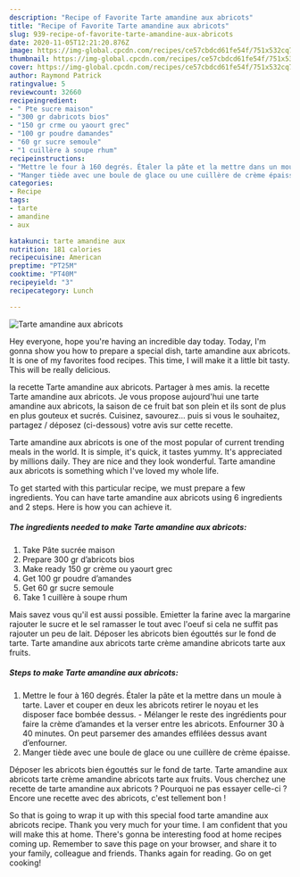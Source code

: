 ```yaml
---
description: "Recipe of Favorite Tarte amandine aux abricots"
title: "Recipe of Favorite Tarte amandine aux abricots"
slug: 939-recipe-of-favorite-tarte-amandine-aux-abricots
date: 2020-11-05T12:21:20.876Z
image: https://img-global.cpcdn.com/recipes/ce57cbdcd61fe54f/751x532cq70/tarte-amandine-aux-abricots-photo-principale-de-la-recette.jpg
thumbnail: https://img-global.cpcdn.com/recipes/ce57cbdcd61fe54f/751x532cq70/tarte-amandine-aux-abricots-photo-principale-de-la-recette.jpg
cover: https://img-global.cpcdn.com/recipes/ce57cbdcd61fe54f/751x532cq70/tarte-amandine-aux-abricots-photo-principale-de-la-recette.jpg
author: Raymond Patrick
ratingvalue: 5
reviewcount: 32660
recipeingredient:
- " Pte sucre maison"
- "300 gr dabricots bios"
- "150 gr crme ou yaourt grec"
- "100 gr poudre damandes"
- "60 gr sucre semoule"
- "1 cuillère à soupe rhum"
recipeinstructions:
- "Mettre le four à 160 degrés. Étaler la pâte et la mettre dans un moule à tarte. Laver et couper en deux les abricots retirer le noyau et les disposer face bombée dessus.  Mélanger le reste des ingrédients pour faire la crème d’amandes et la verser entre les abricots. Enfourner 30 à 40 minutes. On peut parsemer des amandes effilées dessus avant d’enfourner."
- "Manger tiède avec une boule de glace ou une cuillère de crème épaisse."
categories:
- Recipe
tags:
- tarte
- amandine
- aux

katakunci: tarte amandine aux 
nutrition: 181 calories
recipecuisine: American
preptime: "PT25M"
cooktime: "PT40M"
recipeyield: "3"
recipecategory: Lunch

---
```



![Tarte amandine aux abricots](https://img-global.cpcdn.com/recipes/ce57cbdcd61fe54f/751x532cq70/tarte-amandine-aux-abricots-photo-principale-de-la-recette.jpg)

Hey everyone, hope you're having an incredible day today. Today, I'm gonna show you how to prepare a special dish, tarte amandine aux abricots. It is one of my favorites food recipes. This time, I will make it a little bit tasty. This will be really delicious.

la recette Tarte amandine aux abricots. Partager à mes amis. la recette Tarte amandine aux abricots. Je vous propose aujourd&#39;hui une tarte amandine aux abricots, la saison de ce fruit bat son plein et ils sont de plus en plus gouteux et sucrés. Cuisinez, savourez… puis si vous le souhaitez, partagez / déposez (ci-dessous) votre avis sur cette recette.

Tarte amandine aux abricots is one of the most popular of current trending meals in the world. It is simple, it's quick, it tastes yummy. It's appreciated by millions daily. They are nice and they look wonderful. Tarte amandine aux abricots is something which I've loved my whole life.


To get started with this particular recipe, we must prepare a few ingredients. You can have tarte amandine aux abricots using 6 ingredients and 2 steps. Here is how you can achieve it.

<!--inarticleads1-->

##### The ingredients needed to make Tarte amandine aux abricots:

1. Take  Pâte sucrée maison
1. Prepare 300 gr d’abricots bios
1. Make ready 150 gr crème ou yaourt grec
1. Get 100 gr poudre d’amandes
1. Get 60 gr sucre semoule
1. Take 1 cuillère à soupe rhum


Mais savez vous qu&#39;il est aussi possible. Emietter la farine avec la margarine rajouter le sucre et le sel ramasser le tout avec l&#39;oeuf si cela ne suffit pas rajouter un peu de lait. Déposer les abricots bien égouttés sur le fond de tarte. Tarte amandine aux abricots tarte crème amandine abricots tarte aux fruits. 

<!--inarticleads2-->

##### Steps to make Tarte amandine aux abricots:

1. Mettre le four à 160 degrés. Étaler la pâte et la mettre dans un moule à tarte. Laver et couper en deux les abricots retirer le noyau et les disposer face bombée dessus.  - Mélanger le reste des ingrédients pour faire la crème d’amandes et la verser entre les abricots. Enfourner 30 à 40 minutes. On peut parsemer des amandes effilées dessus avant d’enfourner.
1. Manger tiède avec une boule de glace ou une cuillère de crème épaisse.


Déposer les abricots bien égouttés sur le fond de tarte. Tarte amandine aux abricots tarte crème amandine abricots tarte aux fruits. Vous cherchez une recette de tarte amandine aux abricots ? Pourquoi ne pas essayer celle-ci ? Encore une recette avec des abricots, c&#39;est tellement bon ! 

So that is going to wrap it up with this special food tarte amandine aux abricots recipe. Thank you very much for your time. I am confident that you will make this at home. There's gonna be interesting food at home recipes coming up. Remember to save this page on your browser, and share it to your family, colleague and friends. Thanks again for reading. Go on get cooking!
